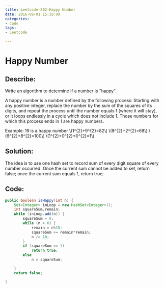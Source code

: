 ```yaml
---
title: Leetcode-202-Happy Number 
date: 2016-08-01 15:38:00
categories: 
- Code
tags:
- Leetcode

---
```



# Happy Number 

## Describe:
Write an algorithm to determine if a number is "happy".

A happy number is a number defined by the following process: Starting with any positive integer, replace the number by the sum of the squares of its digits, and repeat the process until the number equals 1 (where it will stay), or it loops endlessly in a cycle which does not include 1. Those numbers for which this process ends in 1 are happy numbers.

<script type="text/javascript" src="http://cdn.mathjax.org/mathjax/latest/MathJax.js?config=default"></script>

Example: 19 is a happy number
\\(1^{2}+9^{2}=82\\)
\\(8^{2}+2^{2}=68\\)
\\(6^{2}+8^{2}=100\\)
\\(1^{2}+0^{2}+0^{2}=1\\)

## Solution:
The idea is to use one hash set to record sum of every digit square of every number occurred. Once the current sum cannot be added to set, return false; once the current sum equals 1, return true;


## Code:

```java
public boolean isHappy(int n) {
    Set<Integer> inLoop = new HashSet<Integer>();
    int squareSum,remain;
	while (inLoop.add(n)) {
		squareSum = 0;
		while (n > 0) {
		    remain = n%10;
			squareSum += remain*remain;
			n /= 10;
		}
		if (squareSum == 1)
			return true;
		else
			n = squareSum;

	}
	return false;

}

```




